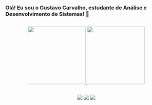 ### Olá! Eu sou o Gustavo Carvalho, estudante de Análise e Desenvolvimento de Sistemas! 🧔 
##

<div align="center">
  <a href="https://github.com/gustaavo-co">
  <img height="180em" src="https://github-readme-stats.vercel.app/api?username=gustaavo-co&show_icons=true&theme=gruvbox&include_all_commits=true&count_private=true"/>
  <img height="180em" src="https://github-readme-stats.vercel.app/api/top-langs/?username=gustaavo-co&layout=compact&langs_count=7&theme=gruvbox"/>
    
##
    
<div>
 <a href="https://www.linkedin.com/in/gustaavo-co/" target="_blank"><img src="https://img.shields.io/badge/LinkedIn-0077B5?style=for-the-badge&logo=linkedin&logoColor=white" target="_blank"></a>
  <a href="https://instagram.com/gustaavo_co" target="_blank"><img src="https://img.shields.io/badge/-Instagram-%23E4405F?style=for-the-badge&logo=instagram&logoColor=white" target="_blank"></a>
 	<a href="mailto:gustavooliveira100@live.com" target="_blank"><img src="https://img.shields.io/badge/Gmail-D14836?style=for-the-badge&logo=gmail&logoColor=white" target="_blank"></a>
</div>
